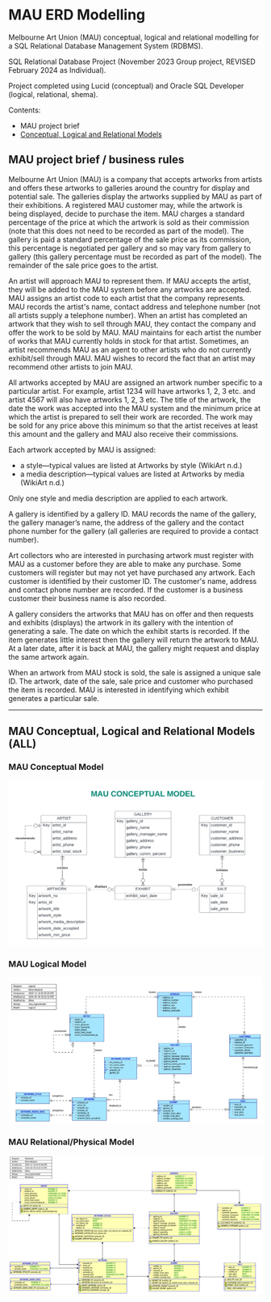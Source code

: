 # MAU ERD Modelling
Melbourne Art Union (MAU) conceptual, logical and relational modelling for a SQL Relational Database Management System (RDBMS).

SQL Relational Database Project (November 2023 Group project, REVISED February 2024 as Individual).

Project completed using Lucid (conceptual) and Oracle SQL Developer (logical, relational, shema).

Contents:
- MAU project brief
- [Conceptual, Logical and Relational Models](#mau-conceptual-logical-and-relational-models-all)

## MAU project brief / business rules
Melbourne Art Union (MAU) is a company that accepts artworks from artists and offers these artworks to galleries around the country for display and potential sale. The galleries display the artworks supplied by MAU as part of their exhibitions. A registered MAU customer may, while the artwork is being displayed, decide to purchase the item. MAU charges a standard percentage of the price at which the artwork is sold as their commission (note that this does not need to be recorded as part of the model). The gallery is paid a standard percentage of the sale price as its commission, this percentage is negotiated per gallery and so may vary from gallery to gallery (this gallery percentage must be recorded as part of the model). The remainder of the sale price goes to the artist.

An artist will approach MAU to represent them. If MAU accepts the artist, they will be added to the MAU system before any artworks are accepted. MAU assigns an artist code to each artist that the company represents. MAU records the artist's name, contact address and telephone number (not all artists supply a telephone number). When an artist has completed an artwork that they wish to sell through MAU, they contact the company and offer the work to be sold by MAU. MAU maintains for each artist the number of works that MAU currently holds in stock for that artist. Sometimes, an artist recommends MAU as an agent to other artists who do not currently exhibit/sell through MAU. MAU wishes to record the fact that an artist may recommend other artists to join MAU.

All artworks accepted by MAU are assigned an artwork number specific to a particular artist. For example, artist 1234 will have artworks 1, 2, 3 etc. and artist 4567 will also have artworks 1, 2, 3 etc.  The title of the artwork, the date the work was accepted into the MAU system and the minimum price at which the artist is prepared to sell their work are recorded. The work may be sold for any price above this minimum so that the artist receives at least this amount and the gallery and MAU also receive their commissions.

Each artwork accepted by MAU is assigned:
- a style—typical values are listed at Artworks by style (WikiArt n.d.)
- a media description—typical values are listed at Artworks by media (WikiArt n.d.) 

Only one style and media description are applied to each artwork.

A gallery is identified by a gallery ID. MAU records the name of the gallery, the gallery manager’s name, the address of the gallery and the contact phone number for the gallery (all galleries are required to provide a contact number). 

Art collectors who are interested in purchasing artwork must register with MAU as a customer before they are able to make any purchase. Some customers will register but may not yet have purchased any artwork. Each customer is identified by their customer ID. The customer's name, address and contact phone number are recorded. If the customer is a business customer their business name is also recorded.

A gallery considers the artworks that MAU has on offer and then requests and exhibits (displays) the artwork in its gallery with the intention of generating a sale. The date on which the exhibit starts is recorded. If the item generates little interest then the gallery will return the artwork to MAU. At a later date, after it is back at MAU, the gallery might request and display the same artwork again.

When an artwork from MAU stock is sold, the sale is assigned a unique sale ID. The artwork, date of the sale, sale price and customer who purchased the item is recorded. MAU is interested in identifying which exhibit generates a particular sale.

--- --- --- --- --- --- --- --- --- --- --- --- --- --- --- --- --- --- --- --- --- --- --- --- --- --- --- --- --- ---

## MAU Conceptual, Logical and Relational Models (ALL)

### MAU Conceptual Model

![MAU Conceptual](mau_conceptual.png)

### MAU Logical Model

![MAU Logical](mau_logical_vtwo.jpg)

### MAU Relational/Physical Model

![MAU Relational](mau_relational_vtwo.png)

